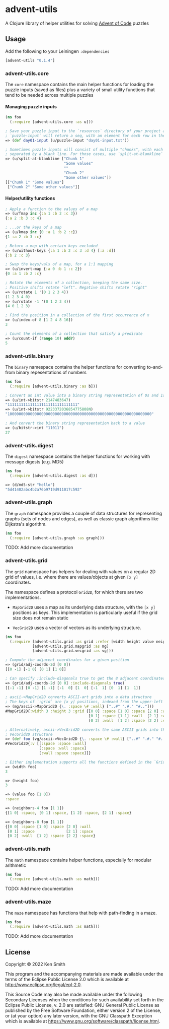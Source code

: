 # advent-utils

A Clojure library of helper utilities for solving
[Advent of Code](https://adventofcode.org) puzzles

## Usage

Add the following to your Leiningen `:dependencies`

```clojure
[advent-utils "0.1.4"]
```

### advent-utils.core
The `core` namespace contains the main helper functions for loading the
puzzle inputs (saved as files) plus a variety of small utility functions
 that tend to be needed across multiple puzzles

#### Managing puzzle inputs
```clojure
(ns foo
  (:require [advent-utils.core :as u]))

; Save your puzzle input to the `resources` directory of your project and then
; `puzzle-input` will return a seq, with an element for each row in the input file
=> (def day01-input (u/puzzle-input "day01-input.txt"))

; Sometimes puzzle inputs will consist of multiple "chunks", with each chunk
; separated by a blank line. For those cases, use `split-at-blankline`
=> (u/split-at-blankline ["Chunk 1"
                          "Some values"
                          ""
                          "Chunk 2"
                          "Some other values"])
[["Chunk 1" "Some values"]
 ["Chunk 2" "Some other values"]]
```

#### Helper/utility functions
```clojure
; Apply a function to the values of a map
=> (u/fmap inc {:a 1 :b 2 :c 3})
{:a 2 :b 3 :c 4}

; ...or the keys of a map
=> (u/kmap inc {0 :a 1 :b 2 :c})
{1 :a 2 :b 3 :c}

; Return a map with certain keys excluded
=> (u/without-keys {:a 1 :b 2 :c 3 :d 4} [:a :d])
{:b 2 :c 3}

; Swap the keys/vals of a map, for a 1:1 mapping
=> (u/invert-map {:a 0 :b 1 :c 2})
{0 :a 1 :b 2 :c}

; Rotate the elements of a collection, keeping the same size.
; Positive shifts rotate "left". Negative shifts rotate "right"
=> (u/rotate 1 '(0 1 2 3 4))
(1 2 3 4 0)
=> (u/rotate -1 '(0 1 2 3 4))
(4 0 1 2 3)

; Find the position in a collection of the first occurrence of x
=> (u/index-of 8 [1 2 4 8 16])
3

; Count the elements of a collection that satisfy a predicate
=> (u/count-if (range 10) odd?)
5
```

### advent-utils.binary
The `binary` namespace contains the helper functions for converting to-and-from binary repesentations of numbers

```clojure
(ns foo
  (:require [advent-utils.binary :as b]))

; Convert an int value into a binary string representation of 0s and 1s
=> (u/int->bitstr 2147483647)
"1111111111111111111111111111111"
=> (u/int->bitstr 9223372036854775808N)
"1000000000000000000000000000000000000000000000000000000000000000"

; And convert the binary string representation back to a value
=> (u/bitstr->int "11011")
27
```

### advent-utils.digest
The `digest` namespace contains the helper functions for working with message digests (e.g. MD5)

```clojure
(ns foo
  (:require [advent-utils.digest :as d]))

=> (d/md5-str "hello")
"5d41402abc4b2a76b9719d911017c592"
```

### advent-utils.graph
The `graph` namespace provides a couple of data structures for representing
graphs (sets of nodes and edges), as well as classic graph algorithms like
Dijkstra's algorithm.

```clojure
(ns foo
  (:require [advent-utils.graph :as graph]))
```

TODO: Add more documentation

### advent-utils.grid
The `grid` namespace has helpers for dealing with values on a regular
2D grid of values, i.e. where there are values/objects at given `[x y]`
coordinates. 

The namespace defines a protocol `Grid2D`, for which there
are two implementations. 

* `MapGrid2D` uses a map as its underlying
data structure, with the `[x y]` positions as keys. This implementation
is particularly useful if the grid size does not remain static

* `VecGrid2D` uses a vector of vectors as its underlying structure.

```clojure
(ns foo
  (:require [advent-utils.grid :as grid :refer [width height value neighbors-4 neighbors-8]]
            [advent-utils.grid.mapgrid :as mg]
            [advent-utils.grid.vecgrid :as vg]))

; Compute the adjacent coordinates for a given position
=> (grid/adj-coords-2d [0 0])
[[0 -1] [-1 0] [0 1] [1 0]]

; Can specify :include-diagonals true to get the 8 adjacent coordinates
=> (grid/adj-coords-2d [0 0] :include-diagonals true)
[[-1 -1] [0 -1] [1 -1] [-1  0] [1  0] [-1  1] [0  1] [1  1]]
            
; ascii->MapGrid2D converts ASCII-art grids into a data structure
; The keys of `:grid` are [x y] positions, indexed from the upper-left corner
=> (mg/ascii->MapGrid2D {\. :space \# :wall} ["..#" ".#." "#.."]))
#MapGrid2D{:width 3 :height 3 :grid {[0 0] :space [1 0] :space [2 0] :wall
                                     [0 1] :space [1 1] :wall  [2 1] :wall
                                     [0 2] :wall  [1 2] :space [2 2] :space}}

; Alternatively, ascii->VecGrid2D converts the same ASCII grids into the
; VecGrid2D structure
=> (def foo (vg/ascii->VecGrid2D {\. :space \# :wall} ["..#" ".#." "#.."])
#VecGrid2D{:v [[:space :space :wall] 
               [:space :wall :space] 
               [:wall :space :space]]}

; Either implementation supports all the functions defined in the `Grid2D` protocol
=> (width foo)
3

=> (height foo)
3

=> (value foo [1 0])
:space

=> (neighbors-4 foo [1 1])
{[1 0] :space, [0 1] :space, [1 2] :space, [2 1] :space}

=> (neighbors-8 foo [1 1])
{[0 0] :space [1 0] :space [2 0] :wall 
 [0 1] :space              [2 1] :space
 [0 2] :wall  [1 2] :space [2 2] :space}
```

### advent-utils.math
The `math` namespace contains helper functions, especially for modular arithmetic

```clojure
(ns foo
  (:require [advent-utils.math :as math]))
```

TODO: Add more documentation

### advent-utils.maze
The `maze` namespace has functions that help with path-finding in a maze.

```clojure
(ns foo
  (:require [advent-utils.math :as math]))
```

TODO: Add more documentation

## License

Copyright © 2022 Ken Smith

This program and the accompanying materials are made available under the
terms of the Eclipse Public License 2.0 which is available at
http://www.eclipse.org/legal/epl-2.0.

This Source Code may also be made available under the following Secondary
Licenses when the conditions for such availability set forth in the Eclipse
Public License, v. 2.0 are satisfied: GNU General Public License as published by
the Free Software Foundation, either version 2 of the License, or (at your
option) any later version, with the GNU Classpath Exception which is available
at https://www.gnu.org/software/classpath/license.html.
